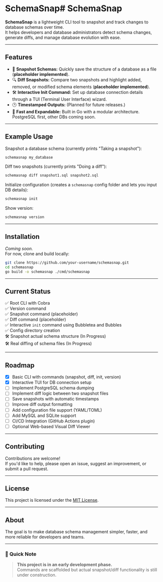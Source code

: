 # SchemaSnap# SchemaSnap

**SchemaSnap** is a lightweight CLI tool to snapshot and track changes to database schemas over time.  
It helps developers and database administrators detect schema changes, generate diffs, and manage database evolution with ease.

---

## Features

- 📄 **Snapshot Schemas:** Quickly save the structure of a database as a file (**placeholder implemented**).
- 🔍 **Diff Snapshots:** Compare two snapshots and highlight added, removed, or modified schema elements (**placeholder implemented**).
- 🛠️ **Interactive Init Command:** Set up database connection details through a TUI (Terminal User Interface) wizard.
- 🕒 **Timestamped Outputs:** (Planned for future releases.)
- 🚀 **Fast and Expandable:** Built in Go with a modular architecture. PostgreSQL first, other DBs coming soon.

---

## Example Usage

Snapshot a database schema (currently prints "Taking a snapshot"):

```bash
schemasnap my_database
```

Diff two snapshots (currently prints "Doing a diff"):

```bash
schemasnap diff snapshot1.sql snapshot2.sql
```

Initialize configuration (creates a `schemasnap` config folder and lets you input DB details):

```bash
schemasnap init
```

Show version:

```bash
schemasnap version
```

---

## Installation

_Coming soon._  
For now, clone and build locally:

```bash
git clone https://github.com/your-username/schemasnap.git
cd schemasnap
go build -o schemasnap ./cmd/schemasnap
```

---

## Current Status

✅ Root CLI with Cobra  
✅ Version command  
✅ Snapshot command (placeholder)  
✅ Diff command (placeholder)  
✅ Interactive `init` command using Bubbletea and Bubbles  
✅ Config directory creation  
🛠️ Snapshot actual schema structure (In Progress)  
🛠️ Real diffing of schema files (In Progress)

---

## Roadmap

- [x] Basic CLI with commands (snapshot, diff, init, version)
- [x] Interactive TUI for DB connection setup
- [ ] Implement PostgreSQL schema dumping
- [ ] Implement diff logic between two snapshot files
- [ ] Save snapshots with automatic timestamps
- [ ] Improve diff output formatting
- [ ] Add configuration file support (YAML/TOML)
- [ ] Add MySQL and SQLite support
- [ ] CI/CD Integration (GitHub Actions plugin)
- [ ] Optional Web-based Visual Diff Viewer

---

## Contributing

Contributions are welcome!  
If you'd like to help, please open an issue, suggest an improvement, or submit a pull request.

---

## License

This project is licensed under the [MIT License](LICENSE).

---

## About

The goal is to make database schema management simpler, faster, and more reliable for developers and teams.

---

### 📌 Quick Note

> **This project is in an early development phase.**  
> Commands are scaffolded but actual snapshot/diff functionality is still under construction.

